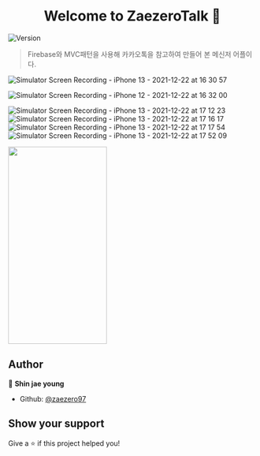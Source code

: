 <h1 align="center">Welcome to ZaezeroTalk 👋</h1>
<p>
  <img alt="Version" src="https://img.shields.io/badge/version-1.0-blue.svg?cacheSeconds=2592000" />
</p>

> Firebase와 MVC패턴을 사용해 카카오톡을 참고하여 만들어 본 메신저 어플이다.
> 
![Simulator Screen Recording - iPhone 13 - 2021-12-22 at 16 30 57](https://user-images.githubusercontent.com/83381672/147169475-3762ebaa-d457-450b-96ee-4e5a18cc16fd.gif)

![Simulator Screen Recording - iPhone 12 - 2021-12-22 at 16 32 00](https://user-images.githubusercontent.com/83381672/147169489-d00c4878-7b06-4d0f-9a31-7657ef341d72.gif)

![Simulator Screen Recording - iPhone 13 - 2021-12-22 at 17 12 23](https://user-images.githubusercontent.com/83381672/147169506-da37356d-f06c-49d5-b230-38a022db24c4.gif)
![Simulator Screen Recording - iPhone 13 - 2021-12-22 at 17 16 17](https://user-images.githubusercontent.com/83381672/147169521-cdbeff82-b0bb-43ff-aef4-33c75f06fc91.gif)
![Simulator Screen Recording - iPhone 13 - 2021-12-22 at 17 17 54](https://user-images.githubusercontent.com/83381672/147169535-bb116ebd-93ed-4fb2-98aa-41ae2bfbde98.gif)
![Simulator Screen Recording - iPhone 13 - 2021-12-22 at 17 52 09](https://user-images.githubusercontent.com/83381672/147169540-232b3e4f-eba4-4dbc-81df-5db1e866d51e.gif)

<img src="https://user-images.githubusercontent.com/83381672/147169543-02725f2e-3d84-402e-ba37-a292346add1f.png" width="200" height="400"/>


## Author

👤 **Shin jae young**

* Github: [@zaezero97](https://github.com/zaezero97)

## Show your support

Give a ⭐️ if this project helped you!
